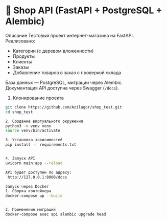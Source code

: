 # 🛒 Shop API (FastAPI + PostgreSQL + Alembic)

Описание
Тестовый проект интернет-магазина на FastAPI.  
Реализовано:
- Категории (с деревом вложенности)
- Продукты
- Клиенты
- Заказы
- Добавление товаров в заказ с проверкой склада

База данных — PostgreSQL, миграции через Alembic.  
Документация API доступна через Swagger (`/docs`).


1. Клонирование проекта
```bash
git clone https://github.com/Azilagor/shop_test.git
cd shop_test

2. Создание виртуального окружения
python3 -m venv venv
source venv/bin/activate

3. Установка зависимостей
pip install -r requirements.txt


4. Запуск API
uvicorn main:app --reload

API будет доступен по адресу:
 http://127.0.0.1:8000/docs

Запуск через Docker
1. Сборка контейнера
docker-compose up --build


2. Применение миграций
docker-compose exec api alembic upgrade head
